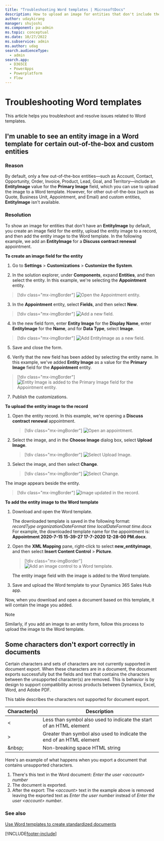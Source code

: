 ```yaml
---
title: "Troubleshooting Word templates | MicrosoftDocs"
description: How to upload an image for entities that don't include the EntityImage field by default
author: udaykirang
manager: shujoshi
ms.component: pa-admin
ms.topic: conceptual
ms.date: 10/27/2022
ms.subservice: admin
ms.author: udag
search.audienceType: 
  - admin
search.app:
  - D365CE
  - PowerApps
  - Powerplatform
  - Flow
---
```

# Troubleshooting Word templates

This article helps you troubleshoot and resolve issues related to Word templates.

## I'm unable to see an entity image in a Word template for certain out-of-the-box and custom entities

### Reason

By default, only a few out-of-the-box entities&mdash;such as Account, Contact, Opportunity, Order, Invoice, Product, Lead, Goal, and Territory&mdash;include an **EntityImage** value for the **Primary Image** field, which you can use to upload the image to a Word template. However, for other out-of-the-box (such as Quote, Business Unit, Appointment, and Email) and custom entities, **EntityImage** isn't available.

### Resolution

To show an image for entities that don't have an **EntityImage** by default, you create an image field for the entity, upload the entity image to a record, and then add the entity image to the Word template. In the following example, we add an **EntityImage** for a **Discuss contract renewal** appointment. 

**To create an image field for the entity**

  1.	Go to **Settings** > **Customizations** > **Customize the System**.

  2.	In the solution explorer, under **Components**, expand **Entities**, and then select the entity. In this example, we're selecting the **Appointment** entity.

  > [!div class="mx-imgBorder"]
  > ![Open the Appointment entity.](media/ts-wordtemplate-select-appointment-entity.png "Open the Appointment entity")

  3.	In the **Appointment** entity, select **Fields**, and then select **New**.

  > [!div class="mx-imgBorder"]
  > ![Add a new field.](media/ts-wordtemplate-select-new-field.png "Add a new field")
    
  4.	In the new field form, enter **Entity Image** for the **Display Name**, enter **EntityImage** for the **Name**, and for **Data Type**, select **Image**.

  > [!div class="mx-imgBorder"]
  > ![Add EntityImage as a new field.](media/ts-wordtemplate-add-image-entity.png "Add EntityImage as a new field") 

  5.	Save and close the form. 

  6.	Verify that the new field has been added by selecting the entity name. In this example, we've added **Entity Image** as a value for the **Primary Image** field for the **Appointment** entity.

  > [!div class="mx-imgBorder"]
  > ![Entity Image is added to the Primary Image field for the Appointment entity.](media/ts-wordtemplate-primary-image-entity-added.png "Entity Image is added to the Primary Image field for the Appointment entity")

  7.	Publish the customizations.

**To upload the entity image to the record**

1. Open the entity record. In this example, we're opening a **Discuss contract renewal** appointment.

   > [!div class="mx-imgBorder"]
   > ![Open an appointment.](media/ts-wordtemplate-open-appointment.png "Open an appointment")

2. Select the image, and in the **Choose Image** dialog box, select **Upload Image**.

   > [!div class="mx-imgBorder"]
   > ![Select Upload Image.](media/ts-wordtemplate-select-upload-image.png "Select Upload Image")

3. Select the image, and then select **Change**.

   > [!div class="mx-imgBorder"]
   > ![Select Change.](media/ts-wordtemplate-select-change.png "Select Change")

  The image appears beside the entity.

  > [!div class="mx-imgBorder"]
  > ![Image updated in the record.](media/ts-wordtemplate-image-updated.png "Image updated in the record")

**To add the entity image to the Word template** 

1. Download and open the Word template.

   The downloaded template is saved in the following format:<br>*recordType organizationDateFormat time localDateFormat time*.docx<br>For example, the downloaded template name for the appointment is: **Appointment 2020-7-15 15-39-27 17-7-2020 12-28-00 PM.docx**.

2. Open the **XML Mapping** pane, right-click to select **new_entityimage**, and then select **Insert Content Control** > **Picture**.

    > [!div class="mx-imgBorder"]
    > ![Add an image control to a Word template.](media/ts-wordtemplate-add-image-word-template.png "Add an image control to a Word template")

    The entity image field with the image is added to the Word template.

3. Save and upload the Word template to your Dynamics 365 Sales Hub app.

Now, when you download and open a document based on this template, it will contain the image you added.

  > [!NOTE]
  > Similarly, if you add an image to an entity form, follow this process to upload the image to the Word template.

## Some characters don't export correctly in documents

Certain characters and sets of characters are not currently supported in document export. When these characters are in a document, the document exports successfully but the fields and text that contains the characters between the unsupported character(s) are removed. This is behavior is by design to support compatibility across products between Dynamics, Excel, Word, and Adobe PDF.

This table describes the characters not supported for document export.

|Character(s)  |Description  |
|---------|---------|
|&lt;     | Less than symbol also used to indicate the start of an HTML element        |
|&gt;     | Greater than symbol also used to indicate the end of an HTML element        |
|&amp;nbsp;     | Non-breaking space HTML string        |

Here's an example of what happens when you export a document that contains unsupported characters.

1. There's this text in the Word document: *Enter the user &lt;account&gt; number*
1. The document is exported.
1. After the export: The *&lt;account&gt;* text in the example above is removed leaving the exported text as *Enter the user number* instead of *Enter the user &lt;account&gt; number*.

### See also

[Use Word templates to create standardized documents](using-word-templates-dynamics-365.md)


[!INCLUDE[footer-include](../includes/footer-banner.md)]